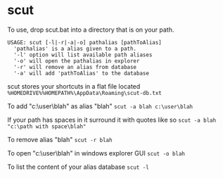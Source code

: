 # scut
To use, drop scut.bat into a directory that is on your path.

```batch
USAGE: scut [-l|-r|-a|-o] pathalias [pathToAlias]
  'pathalias' is a alias given to a path. 
  '-l' option will list available path aliases
  '-o' will open the pathalias in explorer
  '-r' will remove an alias from database
  '-a' will add 'pathToAlias' to the database
```

scut stores your shortcuts in a flat file located `%HOMEDRIVE%%HOMEPATH%\AppData\Roaming\scut-db.txt`

To add "c:\user\blah" as alias "blah"
`scut -a blah c:\user\blah`

If your path has spaces in it surround it with quotes like so
`scut -a blah "c:\path with space\blah"`

To remove alias "blah"
`scut -r blah`

To open "c:\user\blah" in windows explorer GUI
`scut -o blah`

To list the content of your alias database
`scut -l`
